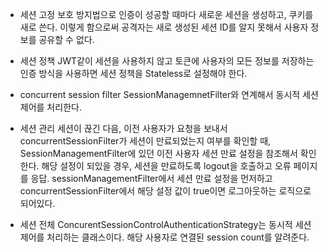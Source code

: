 - 세션 고정 보호
방지법으로 인증이 성공할 때마다 새로운 세션을 생성하고, 쿠키를 새로 쓴다.
이렇게 함으로써 공격자는 새로 생성된 세션 ID를 알지 못해서 사용자 정보를 공유할 수 없다.

- 세션 정책
JWT같이 세션을 사용하지 않고 토큰에 사용자의 모든 정보를 저장하는 인증 방식을 사용하면 세션 정책을 Stateless로 설정해야 한다.

- concurrent session filter
SessionManagemnetFilter와 연계해서 동시적 세션 제어를 처리한다.

- 세션 관리
세션이 끊긴 다음, 이전 사용자가 요청을 보내서 concurrentSessionFilter가 세션이 만료되었는지 여부를 확인할 때, 
SessionManagementFilter에 있던 이전 사용자 세션 만료 설정을 참조해서 확인한다.
해당 설정이 되있을 경우, 세션을 만료하도록 logout을 호출하고 오류 페이지를 응답.
sessionManagementFilter에서 세션 만료 설정을 먼저하고 concurrentSessionFilter에서 해당 설정 값이 true이면 로그아웃하는 로직으로 되어있다.

- 세션 전체
ConcurentSessionControlAuthenticationStrategy는 동시적 세션 제어를 처리하는 클래스이다.
해당 사용자로 연결된 session count를 알려준다.



